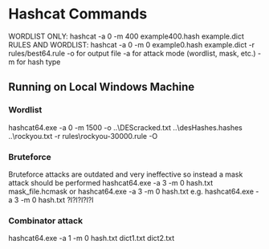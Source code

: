 # Hashcat Commands

WORDLIST ONLY: hashcat -a 0 -m 400 example400.hash example.dict
RULES AND WORDLIST: hashcat -a 0 -m 0 example0.hash example.dict -r rules/best64.rule
-o for output file
-a for attack mode (wordlist, mask, etc.)
-m for hash type

## Running on Local Windows Machine
### Wordlist
hashcat64.exe -a 0 -m 1500 -o ..\DEScracked.txt ..\desHashes.hashes ..\rockyou.txt -r rules\rockyou-30000.rule -O

### Bruteforce
Bruteforce attacks are outdated and very ineffective so instead a mask attack should be performed
hashcat64.exe -a 3 -m 0 hash.txt mask_file.hcmask
or
hashcat64.exe -a 3 -m 0 hash.txt <mask>
e.g. hashcat64.exe -a 3 -m 0 hash.txt ?l?l?l?l?l

### Combinator attack
hashcat64.exe -a 1 -m 0 hash.txt dict1.txt dict2.txt


